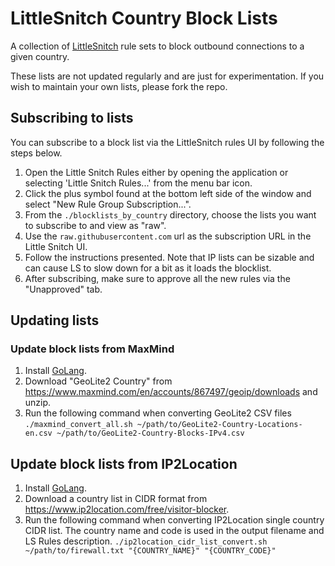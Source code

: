 # LittleSnitch Country Block Lists

A collection of [LittleSnitch](https://www.obdev.at/products/littlesnitch/index.html) rule sets to block outbound connections to a given country. 

These lists are not updated regularly and are just for experimentation. If you wish to maintain your own lists, please fork the repo.

## Subscribing to lists

You can subscribe to a block list via the LittleSnitch rules UI by following the steps below.

1. Open the Little Snitch Rules either by opening the application or selecting 'Little Snitch Rules...' from the menu bar icon.
2. Click the plus symbol found at the bottom left side of the window and select "New Rule Group Subscription...".
3. From the `./blocklists_by_country` directory, choose the lists you want to subscribe to and view as "raw".
4. Use the `raw.githubusercontent.com` url as the subscription URL in the Little Snitch UI.
5. Follow the instructions presented. Note that IP lists can be sizable and can cause LS to slow down for a bit as it loads the blocklist.
6. After subscribing, make sure to approve all the new rules via the "Unapproved" tab.

## Updating lists

### Update block lists from MaxMind

1. Install [GoLang](https://go.dev/dl/).
2. Download "GeoLite2 Country" from https://www.maxmind.com/en/accounts/867497/geoip/downloads and unzip.
3. Run the following command when converting GeoLite2 CSV files
`./maxmind_convert_all.sh ~/path/to/GeoLite2-Country-Locations-en.csv ~/path/to/GeoLite2-Country-Blocks-IPv4.csv`

## Update block lists from IP2Location

1. Install [GoLang](https://go.dev/dl/).
2. Download a country list in CIDR format from https://www.ip2location.com/free/visitor-blocker.
3. Run the following command when converting IP2Location single country CIDR list. The country name and code is used in the output filename and LS Rules description.
`./ip2location_cidr_list_convert.sh ~/path/to/firewall.txt "{COUNTRY_NAME}" "{COUNTRY_CODE}"`